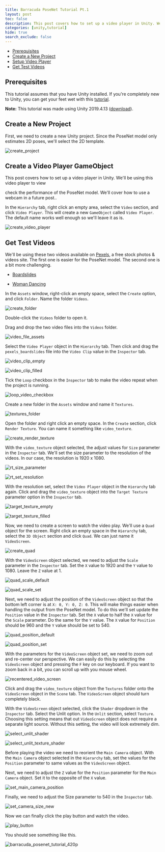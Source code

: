 ```yaml
---
title: Barracuda PoseNet Tutorial Pt.1
layout: post
toc: false
description: This post covers how to set up a video player in Unity. We'll be using the video player to check the performance of the PoseNet model. We'll cover how to use a webcam in a future post.
categories: [unity,tutorial]
hide: true
search_exclude: false
---
```


* [Prerequisites](#prerequisites)
* [Create a New Project](#create-a-new-project)
* [Setup  Video Player](#setup-video-player)
* [Get Test Videos](#get-test-videos)



## Prerequisites

This tutorial assumes that you have Unity installed. If you're completely new to Unity, you can get your feet wet with this [tutorial](https://www.youtube.com/watch?v=OR0e-1UBEOU&list=PLB5_EOMkLx_VHKn4IISeNwhlDrb1948ZX&index=3).

**Note:** This tutorial was made using Unity 2019.4.13 ([download](unityhub://2019.4.13f1/518737b1de84)).



## Create a New Project

First, we need to create a new Unity project. Since the PoseNet model only estimates 2D poses, we'll select the 2D template.

![create_project](\images\barracuda-posenet-tutorial\create_project.PNG)



## Create a Video Player GameObject

This post covers how to set up a video player in Unity. We'll be using this video player to view 

check the performance of the PoseNet model. We'll cover how to use a webcam in a future post..

In the `Hierarchy` tab, right click an empty area, select the `Video` section, and click `Video Player`. This will create a new `GameObject` called `Video Player`. The default name works well enough so we'll leave it as is.

![create_video_player](\images\barracuda-posenet-tutorial\create_video_player.PNG)



## Get Test Videos

We'll be using these two videos available on [Pexels](https://www.pexels.com/), a free stock photos & videos site. The first one is easier for the PoseNet model. The second one is a bit more challenging.

* [Boardslides](https://www.pexels.com/video/two-young-men-doing-a-boardslide-over-a-railing-4824358/)

* [Woman Dancing](https://www.pexels.com/video/woman-dancing-2873755/)

In the `Assets` window, right-click an empty space, select the `Create` option, and click `Folder`. Name the folder `Videos`.

![create_folder](\images\barracuda-posenet-tutorial\create_folder.PNG)

Double-click the `Videos` folder to open it.

Drag and drop the two video files into the `Videos` folder.

![video_file_assets](\images\barracuda-posenet-tutorial\video_file_assets.PNG)



Select the `Video Player` object in the `Hierarchy` tab. Then click and drag the `pexels_boardslides` file into the `Video Clip` value in the `Inspector` tab.

![video_clip_empty](\images\barracuda-posenet-tutorial\video_clip_empty.png)



![video_clip_filled](\images\barracuda-posenet-tutorial\video_clip_filled.png)



Tick the `Loop` checkbox in the `Inspector` tab to make the video repeat when the project is running.

![loop_video_checkbox](\images\barracuda-posenet-tutorial\loop_video_checkbox.png)





Create a new folder in the `Assets` window and name it `Textures`.

![textures_folder](\images\barracuda-posenet-tutorial\textures_folder.PNG)

Open the folder and right click an empty space. In the `Create` section, click `Render Texture`. You can name it something like `video_texture`.

![create_render_texture](\images\barracuda-posenet-tutorial\create_render_texture.PNG)



With the `video_texture` object selected, the adjust values for `Size` parameter in the `Inspector` tab. We'll set the size parameter to the resolution of the videos. In our case, the resolution is 1920 x 1080.

![rt_size_parameter](\images\barracuda-posenet-tutorial\rt_size_parameter.png)

![rt_set_resolution](\images\barracuda-posenet-tutorial\rt_set_resolution.png)



With the resolution set, select the `Video Player` object in the `Hierarchy` tab again. Click and drag the `video_texture` object into the `Target Texture` parameter option in the `Inspector` tab.

![target_texture_empty](\images\barracuda-posenet-tutorial\target_texture_empty.png)



![target_texture_filled](\images\barracuda-posenet-tutorial\target_texture_filled.png)



Now, we need to create a screen to watch the video play. We'll use a `Quad` object for the screen. Right click an empty space in the `Hierarchy` tab, select the `3D Object` section and click `Quad`. We can just name it `VideoScreen`.

![create_quad](\images\barracuda-posenet-tutorial\create_quad.PNG)



With the `VideoScreen` object selected, we need to adjust the `Scale` parameter in the `Inspector` tab. Set the `X` value to 1920 and the `Y` value to 1080. Leave the `Z` value at 1.

![quad_scale_default](\images\barracuda-posenet-tutorial\quad_scale_default.png)



![quad_scale_set](\images\barracuda-posenet-tutorial\quad_scale_set.png)



Next, we need to adjust the position of the `VideoScreen` object so that the bottom left corner is at `X: 0, Y: 0, Z: 0`. This will make things easier when handling the output from the PoseNet model. To do this we'll set update the `Position` value in the `Inspector` tab. Set the `X` value to half the `X` value for the `Scale` parameter. Do the same for the `Y` value. The `X` value for `Position` should be 960 and the `Y` value should be set to 540.

![quad_position_default](\images\barracuda-posenet-tutorial\quad_position_default.png)

![quad_position_set](\images\barracuda-posenet-tutorial\quad_position_set.png)





With the parameters for the `VideoScreen` object set, we need to zoom out and re-center our perspective. We can easily do this by selecting the `VideoScreen` object and pressing the `F` key on our keyboard. If you want to zoom back in a bit, you can scroll up with you mouse wheel.

![recentered_video_screen](\images\barracuda-posenet-tutorial\recentered_video_screen.PNG)



Click and drag the `video_texture` object from the `Textures` folder onto the `VideoScreen` object in the `Scene` tab. The `VideoScreen` object should turn completely black.



With the `VideoScreen` object selected, click the `Shader` dropdown in the `Inspector` tab. Select the Unlit option. In the `Unlit` section, select `Texture`. Choosing this setting means that out `VideoScreen` object does not require a separate light source. Without this setting, the video will look extremely dim.

![select_unlit_shader](\images\barracuda-posenet-tutorial\select_unlit_shader.PNG)

![select_unlit_texture_shader](\images\barracuda-posenet-tutorial\select_unlit_texture_shader.PNG)



Before playing the video we need to reorient the `Main Camera` object. With the `Main Camera` object selected in the `Hierarchy` tab, set the values for the `Position` parameter to same values as the `VideoScreen` object. 

Next, we need to adjust the `Z` value for the `Position` parameter for the `Main Camera` object. Set it to the opposite of the `X` value.

![set_main_camera_position](\images\barracuda-posenet-tutorial\set_main_camera_position_new.png)



Finally, we need to adjust the Size parameter to 540 in the `Inspector` tab.

![set_camera_size_new](\images\barracuda-posenet-tutorial\set_camera_size_new.png)

Now we can finally click the play button and watch the video.

![play_button](\images\barracuda-posenet-tutorial\play_button.png)



You should see something like this.



![barracuda_posenet_tutorial_420p](\images\barracuda-posenet-tutorial\barracuda_posenet_tutorial_420p.gif)

